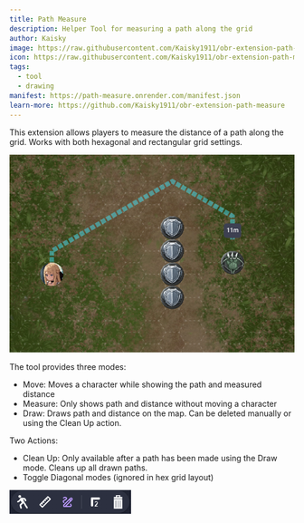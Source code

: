 ```yaml
---
title: Path Measure
description: Helper Tool for measuring a path along the grid
author: Kaisky
image: https://raw.githubusercontent.com/Kaisky1911/obr-extension-path-measure/main/icon.png
icon: https://raw.githubusercontent.com/Kaisky1911/obr-extension-path-measure/main/public/icon.svg
tags:
  - tool
  - drawing
manifest: https://path-measure.onrender.com/manifest.json
learn-more: https://github.com/Kaisky1911/obr-extension-path-measure
---
```


This extension allows players to measure the distance of a path along the grid. Works with both hexagonal and rectangular grid settings.

![path-measure example](https://raw.githubusercontent.com/Kaisky1911/obr-extension-path-measure/main/example.png)

The tool provides three modes:
  - Move: Moves a character while showing the path and measured distance
  - Measure: Only shows path and distance without moving a character
  - Draw: Draws path and distance on the map. Can be deleted manually or using the Clean Up action.

Two Actions:
  - Clean Up: Only available after a path has been made using the Draw mode. Cleans up all drawn paths.
  - Toggle Diagonal modes (ignored in hex grid layout)

![path-measure-tools example](https://raw.githubusercontent.com/Kaisky1911/obr-extension-path-measure/main/tools.png)


